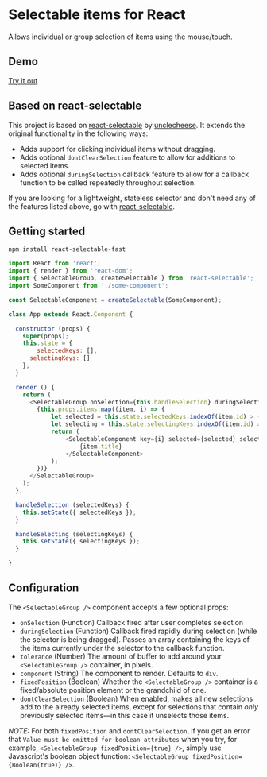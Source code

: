 # Selectable items for React

Allows individual or group selection of items using the mouse/touch.

## Demo
[Try it out](http://valerybugakov.github.io/react-selectable-fast/example/)

## Based on react-selectable
This project is based on [react-selectable](https://github.com/unclecheese/react-selectable) by [unclecheese](https://github.com/unclecheese). It extends the original functionality in the following ways:
* Adds support for clicking individual items without dragging.
* Adds optional `dontClearSelection` feature to allow for additions to selected items.
* Adds optional `duringSelection` callback feature to allow for a callback function to be called repeatedly throughout selection.

If you are looking for a lightweight, stateless selector and don't need any of the features listed above, go with [react-selectable](https://github.com/unclecheese/react-selectable).

## Getting started
```
npm install react-selectable-fast
```

```js
import React from 'react';
import { render } from 'react-dom';
import { SelectableGroup, createSelectable } from 'react-selectable';
import SomeComponent from './some-component';

const SelectableComponent = createSelectable(SomeComponent);

class App extends React.Component {

  constructor (props) {
  	super(props);
  	this.state = {
  		selectedKeys: [],
      selectingKeys: []
  	};
  }

  render () {
    return (
      <SelectableGroup onSelection={this.handleSelection} duringSelection={this.handleSelecting}>
        {this.props.items.map((item, i) => {
          	let selected = this.state.selectedKeys.indexOf(item.id) > -1;
            let selecting = this.state.selectingKeys.indexOf(item.id) > -1;
          	return (
          		<SelectableComponent key={i} selected={selected} selecting={selecting} selectableKey={item.id}>
          			{item.title}
          		</SelectableComponent>
          	);
        })}
      </SelectableGroup>
    );
  },

  handleSelection (selectedKeys) {
  	this.setState({ selectedKeys });
  }

  handleSelecting (selectingKeys) {
    this.setState({ selectingKeys });
  }

}
```
## Configuration

The `<SelectableGroup />` component accepts a few optional props:
* `onSelection` (Function) Callback fired after user completes selection
* `duringSelection` (Function) Callback fired rapidly during selection (while the selector is being dragged). Passes an array containing the keys of the items currently under the selector to the callback function.
* `tolerance` (Number) The amount of buffer to add around your `<SelectableGroup />` container, in pixels.
* `component` (String) The component to render. Defaults to `div`.
* `fixedPosition` (Boolean) Whether the `<SelectableGroup />` container is a fixed/absolute position element or the grandchild of one.
* `dontClearSelection` (Boolean) When enabled, makes all new selections add to the already selected items, except for selections that contain *only* previously selected items—in this case it unselects those items.

*NOTE:* For both `fixedPosition` and `dontClearSelection`, if you get an error that `Value must be omitted for boolean attributes` when you try, for example, `<SelectableGroup fixedPosition={true} />`, simply use Javascript's boolean object function: `<SelectableGroup fixedPosition={Boolean(true)} />`.
